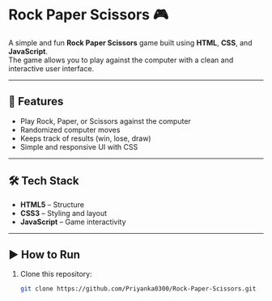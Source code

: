 # Rock Paper Scissors 🎮

A simple and fun **Rock Paper Scissors** game built using **HTML**, **CSS**, and **JavaScript**.  
The game allows you to play against the computer with a clean and interactive user interface.

---

## 🚀 Features
- Play Rock, Paper, or Scissors against the computer  
- Randomized computer moves  
- Keeps track of results (win, lose, draw)  
- Simple and responsive UI with CSS  

---

## 🛠️ Tech Stack
- **HTML5** – Structure  
- **CSS3** – Styling and layout  
- **JavaScript** – Game interactivity  

---

## ▶️ How to Run
1. Clone this repository:
   ```bash
   git clone https://github.com/Priyanka0300/Rock-Paper-Scissors.git

